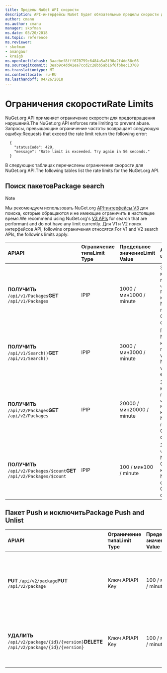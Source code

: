 ```yaml
---
title: Пределы NuGet API скорости
description: API-интерфейсы NuGet будет обязательные пределы скорости для предотвращения нарушений.
author: cmanu
ms.author: cmanu
manager: skofman
ms.date: 03/20/2018
ms.topic: reference
ms.reviewer:
- skofman
- anangaur
- kraigb
ms.openlocfilehash: 3aaebef8fff670759c6484a5a8f90a2f4dd58c66
ms.sourcegitcommit: 3eab9c4dd41ea7ccd2c28bb5ab16f6fbbec13708
ms.translationtype: MT
ms.contentlocale: ru-RU
ms.lasthandoff: 04/26/2018
---
```

# <a name="rate-limits"></a><span data-ttu-id="70829-103">Ограничения скорости</span><span class="sxs-lookup"><span data-stu-id="70829-103">Rate Limits</span></span>

<span data-ttu-id="70829-104">NuGet.org API применяет ограничение скорости для предотвращения нарушений.</span><span class="sxs-lookup"><span data-stu-id="70829-104">The NuGet.org API enforces rate limiting to prevent abuse.</span></span> <span data-ttu-id="70829-105">Запросы, превышающие ограничение частоты возвращает следующую ошибку:</span><span class="sxs-lookup"><span data-stu-id="70829-105">Requests that exceed the rate limit return the following error:</span></span> 

  ~~~
    {
      "statusCode": 429,
      "message": "Rate limit is exceeded. Try again in 56 seconds."
    }
  ~~~

<span data-ttu-id="70829-106">В следующих таблицах перечислены ограничения скорости для NuGet.org API.</span><span class="sxs-lookup"><span data-stu-id="70829-106">The following tables list the rate limits for the NuGet.org API.</span></span>

## <a name="package-search"></a><span data-ttu-id="70829-107">Поиск пакетов</span><span class="sxs-lookup"><span data-stu-id="70829-107">Package search</span></span>

> [!Note]
> <span data-ttu-id="70829-108">Мы рекомендуем использовать NuGet.org [API-интерфейсы V3](https://docs.microsoft.com/nuget/api/search-query-service-resource) для поиска, которые обращаются и не имеющие ограничить в настоящее время.</span><span class="sxs-lookup"><span data-stu-id="70829-108">We recommend using NuGet.org's [V3 APIs](https://docs.microsoft.com/nuget/api/search-query-service-resource) for search that are performant and do not have any limit currently.</span></span> <span data-ttu-id="70829-109">Для V1 и V2 поиск интерфейсов API, followins ограничения относятся:</span><span class="sxs-lookup"><span data-stu-id="70829-109">For V1 and V2 search APIs, the followins limits apply:</span></span>


| <span data-ttu-id="70829-110">API</span><span class="sxs-lookup"><span data-stu-id="70829-110">API</span></span> | <span data-ttu-id="70829-111">Ограничение типа</span><span class="sxs-lookup"><span data-stu-id="70829-111">Limit Type</span></span> | <span data-ttu-id="70829-112">Предельное значение</span><span class="sxs-lookup"><span data-stu-id="70829-112">Limit Value</span></span> | <span data-ttu-id="70829-113">API usecase</span><span class="sxs-lookup"><span data-stu-id="70829-113">API usecase</span></span> |
|:---|:---|:---|:---|
<span data-ttu-id="70829-114">**ПОЛУЧИТЬ** `/api/v1/Packages`</span><span class="sxs-lookup"><span data-stu-id="70829-114">**GET** `/api/v1/Packages`</span></span> | <span data-ttu-id="70829-115">IP</span><span class="sxs-lookup"><span data-stu-id="70829-115">IP</span></span> | <span data-ttu-id="70829-116">1000 / мин</span><span class="sxs-lookup"><span data-stu-id="70829-116">1000 / minute</span></span> | <span data-ttu-id="70829-117">Запросить метаданные пакета NuGet через v1 OData `Packages` коллекции</span><span class="sxs-lookup"><span data-stu-id="70829-117">Query NuGet package metadata via v1 OData `Packages` collection</span></span> |
<span data-ttu-id="70829-118">**ПОЛУЧИТЬ** `/api/v1/Search()`</span><span class="sxs-lookup"><span data-stu-id="70829-118">**GET** `/api/v1/Search()`</span></span> | <span data-ttu-id="70829-119">IP</span><span class="sxs-lookup"><span data-stu-id="70829-119">IP</span></span> | <span data-ttu-id="70829-120">3000 / мин</span><span class="sxs-lookup"><span data-stu-id="70829-120">3000 / minute</span></span> | <span data-ttu-id="70829-121">Поиск пакетов NuGet через конечную точку поиска v1</span><span class="sxs-lookup"><span data-stu-id="70829-121">Search for NuGet packages via v1 Search endpoint</span></span> | 
<span data-ttu-id="70829-122">**ПОЛУЧИТЬ** `/api/v2/Packages`</span><span class="sxs-lookup"><span data-stu-id="70829-122">**GET** `/api/v2/Packages`</span></span> | <span data-ttu-id="70829-123">IP</span><span class="sxs-lookup"><span data-stu-id="70829-123">IP</span></span> | <span data-ttu-id="70829-124">20000 / мин</span><span class="sxs-lookup"><span data-stu-id="70829-124">20000 / minute</span></span> | <span data-ttu-id="70829-125">Запросить метаданные пакета NuGet через v2 OData `Packages` коллекции</span><span class="sxs-lookup"><span data-stu-id="70829-125">Query NuGet package metadata via v2 OData `Packages` collection</span></span> | 
<span data-ttu-id="70829-126">**ПОЛУЧИТЬ** `/api/v2/Packages/$count`</span><span class="sxs-lookup"><span data-stu-id="70829-126">**GET** `/api/v2/Packages/$count`</span></span> | <span data-ttu-id="70829-127">IP</span><span class="sxs-lookup"><span data-stu-id="70829-127">IP</span></span> | <span data-ttu-id="70829-128">100 / мин</span><span class="sxs-lookup"><span data-stu-id="70829-128">100 / minute</span></span> | <span data-ttu-id="70829-129">Запросить число пакета NuGet через v2 OData `Packages` коллекции</span><span class="sxs-lookup"><span data-stu-id="70829-129">Query NuGet package count via v2 OData `Packages` collection</span></span> | 

## <a name="package-push-and-unlist"></a><span data-ttu-id="70829-130">Пакет Push и исключить</span><span class="sxs-lookup"><span data-stu-id="70829-130">Package Push and Unlist</span></span>

| <span data-ttu-id="70829-131">API</span><span class="sxs-lookup"><span data-stu-id="70829-131">API</span></span> | <span data-ttu-id="70829-132">Ограничение типа</span><span class="sxs-lookup"><span data-stu-id="70829-132">Limit Type</span></span> | <span data-ttu-id="70829-133">Предельное значение</span><span class="sxs-lookup"><span data-stu-id="70829-133">Limit Value</span></span> | <span data-ttu-id="70829-134">APU usecase</span><span class="sxs-lookup"><span data-stu-id="70829-134">APU usecase</span></span> | 
|:---|:---|:---|:--- |
<span data-ttu-id="70829-135">**PUT** `/api/v2/package`</span><span class="sxs-lookup"><span data-stu-id="70829-135">**PUT** `/api/v2/package`</span></span> | <span data-ttu-id="70829-136">Ключ API</span><span class="sxs-lookup"><span data-stu-id="70829-136">API Key</span></span> | <span data-ttu-id="70829-137">100 / мин</span><span class="sxs-lookup"><span data-stu-id="70829-137">100 / minute</span></span> | <span data-ttu-id="70829-138">Отправьте новый пакет NuGet (версия) через конечную точку принудительной v2</span><span class="sxs-lookup"><span data-stu-id="70829-138">Upload a new NuGet package (version) via v2 push endpoint</span></span> 
<span data-ttu-id="70829-139">**УДАЛИТЬ** `/api/v2/package/{id}/{version}`</span><span class="sxs-lookup"><span data-stu-id="70829-139">**DELETE** `/api/v2/package/{id}/{version}`</span></span> | <span data-ttu-id="70829-140">Ключ API</span><span class="sxs-lookup"><span data-stu-id="70829-140">API Key</span></span> | <span data-ttu-id="70829-141">100 / мин</span><span class="sxs-lookup"><span data-stu-id="70829-141">100 / minute</span></span> | <span data-ttu-id="70829-142">Исключить пакет NuGet (версия) через конечную точку v2</span><span class="sxs-lookup"><span data-stu-id="70829-142">Unlist a NuGet package (version) via v2 endpoint</span></span> 
